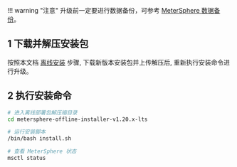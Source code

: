 !!! warning "注意"
    升级前一定要进行数据备份，可参考 [MeterSphere 数据备份](./backup_data.md)。

## 1 下载并解压安装包
按照本文档 [离线安装](./offline_installation.md) 步骤, 下载新版本安装包并上传解压后, 重新执行安装命令进行升级。

## 2 执行安装命令

```sh
# 进入离线部署包解压缩目录
cd metersphere-offline-installer-v1.20.x-lts

# 运行安装脚本
/bin/bash install.sh

# 查看 MeterSphere 状态
msctl status
```